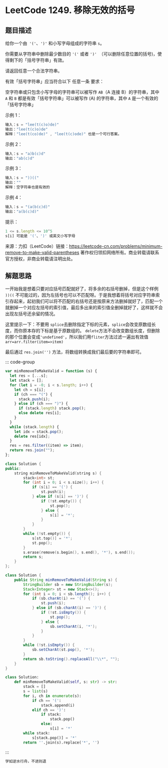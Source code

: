 # LeetCode 1249. 移除无效的括号 <Badge type="warning" text="中等" />

## 题目描述

给你一个由` '('`、`')'` 和小写字母组成的字符串 `s`。

你需要从字符串中删除最少数目的 `'('` 或者 `')' `（可以删除任意位置的括号)，使得剩下的「括号字符串」有效。

请返回任意一个合法字符串。

有效「括号字符串」应当符合以下 任意一条 要求：

空字符串或只包含小写字母的字符串可以被写作 `AB`（A 连接 B）的字符串，其中 `A` 和 `B` 都是有效「括号字符串」可以被写作 (A) 的字符串，其中 `A` 是一个有效的「括号字符串」

示例 1：

```javascript
输入：s = "lee(t(c)o)de)"
输出："lee(t(c)o)de"
解释："lee(t(co)de)" , "lee(t(c)ode)" 也是一个可行答案。
```

示例 2：

```javascript
输入：s = "a)b(c)d"
输出："ab(c)d"
```

示例 3：

```javascript
输入：s = "))(("
输出：""
解释：空字符串也是有效的
```

示例 4：

```javascript
输入：s = "(a(b(c)d)"
输出："a(b(c)d)"
```

提示：

```javascript
1 <= s.length <= 10^5
s[i] 可能是 '('、')' 或英文小写字母
```

来源：力扣（LeetCode）链接：https://leetcode-cn.com/problems/minimum-remove-to-make-valid-parentheses 著作权归领扣网络所有。商业转载请联系官方授权，非商业转载请注明出处。

## 解题思路

一开始我是想着只要对应括号匹配就好了，将多余的右括号删掉，但是这个样例 `))((` 不可能过的，因为左括号也可以不匹配呀。于是我想着将括号对应字符串索引存起来，起初我们可以将不匹配的右括号还是按原来方法删掉就好了，匹配一个就删掉一个对应左括号的索引值，最后多出来的索引值全删掉就好了，这样就不会出现左括号还余留的情况。

这里提示一下：不要用 `splice`去删除指定下标的元素，`splice`会改变原数组长度，而你原本存的下标是基于原数组的。 `delete`方法不会改变数组长度，但删除的那个位置会变成`'undefined'`，所以我们用`fliter`方法过滤一遍出有效值 `arr=arr.filter(item=>item)`

最后通过 `res.join('')` 方法，将数组转换成我们最后要的字符串即可。

::: code-group

```javascript
var minRemoveToMakeValid = function (s) {
  let res = [...s];
  let stack = [];
  for (let i = -0; i < s.length; i++) {
    let ch = s[i];
    if (ch === "(") {
      stack.push(i);
    } else if (ch === ")") {
      if (stack.length) stack.pop();
      else delete res[i];
    }
  }
  while (stack.length) {
    let idx = stack.pop();
    delete res[idx];
  }
  res = res.filter((item) => item);
  return res.join("");
};
```

```cpp
class Solution {
public:
    string minRemoveToMakeValid(string s) {
        stack<int> st;
        for (int i = 0; i < s.size(); i++) {
            if (s[i] == '(') {
                st.push(i);
            } else if (s[i] == ')') {
                if (!st.empty()) {
                    st.pop();
                } else {
                    s[i] = '*';
                }
            }
        }
        while (!st.empty()) {
            s[st.top()] = '*';
            st.pop();
        }
        s.erase(remove(s.begin(), s.end(), '*'), s.end());
        return s;
    }
};
```

```java
class Solution {
    public String minRemoveToMakeValid(String s) {
        StringBuilder sb = new StringBuilder(s);
        Stack<Integer> st = new Stack<>();
        for (int i = 0; i < sb.length(); i++) {
            if (sb.charAt(i) == '(') {
                st.push(i);
            } else if (sb.charAt(i) == ')') {
                if (!st.isEmpty()) {
                    st.pop();
                } else {
                    sb.setCharAt(i, '*');
                }
            }
        }
        while (!st.isEmpty()) {
            sb.setCharAt(st.pop(), '*');
        }
        return sb.toString().replaceAll("\\*", "");
    }
}
```

```python
class Solution:
    def minRemoveToMakeValid(self, s: str) -> str:
        stack = []
        s = list(s)
        for i, ch in enumerate(s):
            if ch == '(':
                stack.append(i)
            elif ch == ')':
                if stack:
                    stack.pop()
                else:
                    s[i] = '*'
        while stack:
            s[stack.pop()] = '*'
        return ''.join(s).replace('*', '')
```

:::

```javascript
学如逆水行舟，不进则退
```
